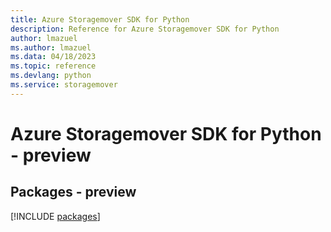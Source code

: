 ```yaml
---
title: Azure Storagemover SDK for Python
description: Reference for Azure Storagemover SDK for Python
author: lmazuel
ms.author: lmazuel
ms.data: 04/18/2023
ms.topic: reference
ms.devlang: python
ms.service: storagemover
---
```

# Azure Storagemover SDK for Python - preview
## Packages - preview
[!INCLUDE [packages](storagemover-index.md)]